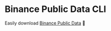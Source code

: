 # Binance Public Data CLI

Easily download [Binance Public Data](https://github.com/binance/binance-public-data) 💪
